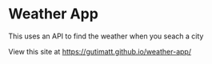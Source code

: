 # Weather App

This uses an API to find the weather when you seach a city 

View this site at https://gutimatt.github.io/weather-app/
